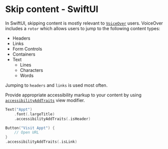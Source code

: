 # Skip content - SwiftUI

In SwiftUI, skipping content is mostly relevant to [`VoiceOver`](https://appt.org/en/docs/ios/features/voiceover) users. VoiceOver includes a `rotor` which allows users to jump to the following content types:

- Headers
- Links
- Form Controls
- Containers
- Text
  - Lines
  - Characters
  - Words

Jumping to `headers` and `links` is used most often.

Provide appropriate accessibility markup to your content by using [`accessibilityAddTraits`](https://developer.apple.com/documentation/swiftui/view/accessibilityaddtraits(_:)) view modifier.

```swift
Text("Appt")
    .font(.largeTitle)
    .accessibilityAddTraits(.isHeader)

Button("Visit Appt") {
    // Open URL
}
.accessibilityAddTraits(.isLink)
```
